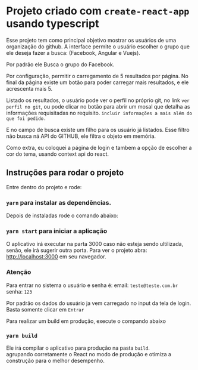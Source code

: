 # Projeto criado com `create-react-app` usando typescript

Esse projeto tem como principal objetivo mostrar os usuários de uma organização do github. A interface permite o usuário escolher o grupo que ele deseja fazer a busca: (Facebook, Angular e Vuejs).

Por padrão ele Busca o grupo do Facebook.

Por configuração, permitir o carregamento de 5 resultados por página.
No final da página existe um botão para poder carregar mais resultados, e ele acrescenta mais 5.

Listado os resultados, o usuário pode ver o perfil no próprio git, no link `ver perfil no git`, ou pode clicar no botão para abrir um mosal que detalha as informações requisitadas no requisito.  `incluir informações a mais além do que foi pedido.`

E no campo de busca existe um filho para os usuário já listados.
Esse filtro não busca ná API do GITHUB, ele filtra o objeto em memória.

Como extra, eu coloquei a página de login e tambem a opção de escolher a cor do tema, usando context api do react.
## Instruções para rodar o projeto

Entre dentro do projeto e rode:
### `yarn` para instalar as dependências.
Depois de instaladas rode o comando abaixo:
### `yarn start` para iniciar a aplicação

O aplicativo irá executar na parta 3000 caso não esteja sendo ultilizada, senão, ele irá sugerir outra porta.
Para ver o projeto abra: [http://localhost:3000](http://localhost:3000) em seu navegador.

### Atenção
Para entrar no sistema o usuário e senha é:
email: `teste@teste.com.br`
senha: `123`

Por padrão os dados do usuário ja vem carregado no input da tela de login.
Basta somente clicar em `Entrar`

Para realizar um build em produção, execute o compando abaixo
### `yarn build`

Ele irá compilar o aplicativo para produção na pasta `build`. \
agrupando corretamente o React no modo de produção e otimiza a construção para o melhor desempenho.



